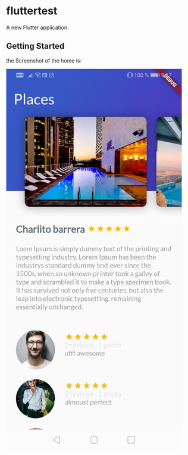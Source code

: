 # fluttertest

A new Flutter application.

## Getting Started

the Screenshot of the home is:

![Alt text](assets/images/flutter_home.jpeg?raw=true "Title")